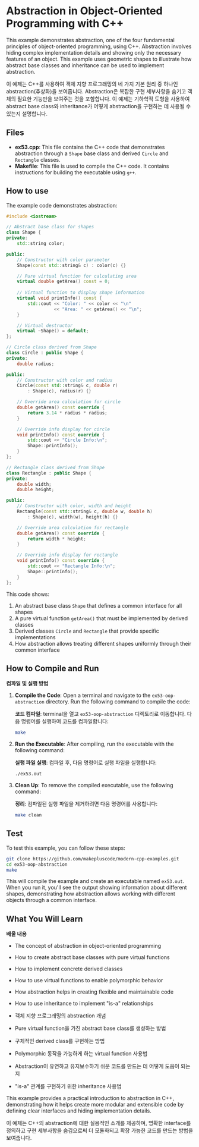 # Abstraction in Object-Oriented Programming with C++

This example demonstrates abstraction, one of the four fundamental principles of object-oriented programming, using C++. Abstraction involves hiding complex implementation details and showing only the necessary features of an object. This example uses geometric shapes to illustrate how abstract base classes and inheritance can be used to implement abstraction.

이 예제는 C++를 사용하여 객체 지향 프로그래밍의 네 가지 기본 원리 중 하나인 abstraction(추상화)을 보여줍니다. Abstraction은 복잡한 구현 세부사항을 숨기고 객체의 필요한 기능만을 보여주는 것을 포함합니다. 이 예제는 기하학적 도형을 사용하여 abstract base class와 inheritance가 어떻게 abstraction을 구현하는 데 사용될 수 있는지 설명합니다.

## Files

- **ex53.cpp**: This file contains the C++ code that demonstrates abstraction through a `Shape` base class and derived `Circle` and `Rectangle` classes.
- **Makefile**: This file is used to compile the C++ code. It contains instructions for building the executable using `g++`.

## How to use

The example code demonstrates abstraction:

```cpp
#include <iostream>

// Abstract base class for shapes
class Shape {
private:
    std::string color;

public:
    // Constructor with color parameter
    Shape(const std::string& c) : color(c) {}

    // Pure virtual function for calculating area
    virtual double getArea() const = 0;
    
    // Virtual function to display shape information
    virtual void printInfo() const {
        std::cout << "Color: " << color << "\n"
                  << "Area: " << getArea() << "\n";
    }

    // Virtual destructor
    virtual ~Shape() = default;
};

// Circle class derived from Shape
class Circle : public Shape {
private:
    double radius;

public:
    // Constructor with color and radius
    Circle(const std::string& c, double r) 
        : Shape(c), radius(r) {}

    // Override area calculation for circle
    double getArea() const override {
        return 3.14 * radius * radius;
    }

    // Override info display for circle
    void printInfo() const override {
        std::cout << "Circle Info:\n";
        Shape::printInfo();
    }
};

// Rectangle class derived from Shape
class Rectangle : public Shape {
private:
    double width;
    double height;

public:
    // Constructor with color, width and height
    Rectangle(const std::string& c, double w, double h) 
        : Shape(c), width(w), height(h) {}

    // Override area calculation for rectangle
    double getArea() const override {
        return width * height;
    }

    // Override info display for rectangle
    void printInfo() const override {
        std::cout << "Rectangle Info:\n";
        Shape::printInfo();
    }
};
```

This code shows:
1. An abstract base class `Shape` that defines a common interface for all shapes
2. A pure virtual function `getArea()` that must be implemented by derived classes
3. Derived classes `Circle` and `Rectangle` that provide specific implementations
4. How abstraction allows treating different shapes uniformly through their common interface

## How to Compile and Run

**컴파일 및 실행 방법**

1. **Compile the Code**: Open a terminal and navigate to the `ex53-oop-abstraction` directory. Run the following command to compile the code:

   **코드 컴파일**: terminal을 열고 `ex53-oop-abstraction` 디렉토리로 이동합니다. 다음 명령어를 실행하여 코드를 컴파일합니다:
   ```bash
   make
   ```

2. **Run the Executable**: After compiling, run the executable with the following command:

   **실행 파일 실행**: 컴파일 후, 다음 명령어로 실행 파일을 실행합니다:
   ```bash
   ./ex53.out
   ```

3. **Clean Up**: To remove the compiled executable, use the following command:

   **정리**: 컴파일된 실행 파일을 제거하려면 다음 명령어를 사용합니다:
   ```bash
   make clean
   ```

## Test

To test this example, you can follow these steps:

```bash
git clone https://github.com/makepluscode/modern-cpp-examples.git
cd ex53-oop-abstraction
make
```

This will compile the example and create an executable named `ex53.out`. When you run it, you'll see the output showing information about different shapes, demonstrating how abstraction allows working with different objects through a common interface.

## What You Will Learn

**배울 내용**

- The concept of abstraction in object-oriented programming
- How to create abstract base classes with pure virtual functions
- How to implement concrete derived classes
- How to use virtual functions to enable polymorphic behavior
- How abstraction helps in creating flexible and maintainable code
- How to use inheritance to implement "is-a" relationships

- 객체 지향 프로그래밍의 abstraction 개념
- Pure virtual function을 가진 abstract base class를 생성하는 방법
- 구체적인 derived class를 구현하는 방법
- Polymorphic 동작을 가능하게 하는 virtual function 사용법
- Abstraction이 유연하고 유지보수하기 쉬운 코드를 만드는 데 어떻게 도움이 되는지
- "is-a" 관계를 구현하기 위한 inheritance 사용법

This example provides a practical introduction to abstraction in C++, demonstrating how it helps create more modular and extensible code by defining clear interfaces and hiding implementation details.

이 예제는 C++의 abstraction에 대한 실용적인 소개를 제공하며, 명확한 interface를 정의하고 구현 세부사항을 숨김으로써 더 모듈화되고 확장 가능한 코드를 만드는 방법을 보여줍니다. 